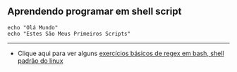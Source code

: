 ## Aprendendo programar em shell script
```
echo "Olá Mundo"
echo "Estes São Meus Primeiros Scripts"
```

---

- Clique aqui para ver alguns
[exercícios básicos de regex em bash, shell padrão do linux](https://github.com/jesherdevsk8/Shell-Script/blob/master/Express%C3%B5es%20Regulares/regex.md)
